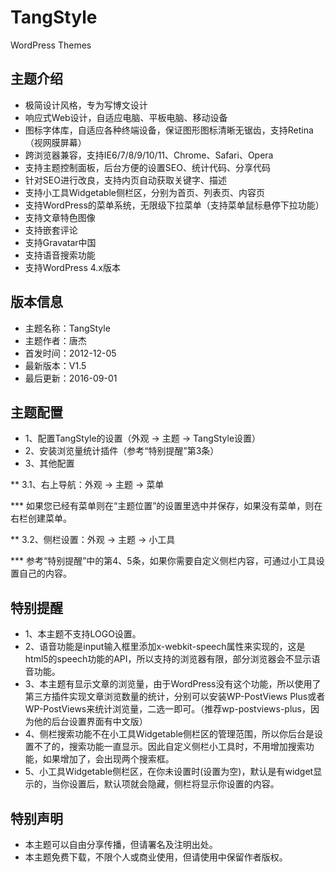 # TangStyle
WordPress Themes

## 主题介绍
* 极简设计风格，专为写博文设计
* 响应式Web设计，自适应电脑、平板电脑、移动设备
* 图标字体库，自适应各种终端设备，保证图形图标清晰无锯齿，支持Retina（视网膜屏幕）
* 跨浏览器兼容，支持IE6/7/8/9/10/11、Chrome、Safari、Opera
* 支持主题控制面板，后台方便的设置SEO、统计代码、分享代码
* 针对SEO进行改良，支持内页自动获取关键字、描述
* 支持小工具Widgetable侧栏区，分别为首页、列表页、内容页
* 支持WordPress的菜单系统，无限级下拉菜单（支持菜单鼠标悬停下拉功能）
* 支持文章特色图像
* 支持嵌套评论
* 支持Gravatar中国
* 支持语音搜索功能
* 支持WordPress 4.x版本

## 版本信息
* 主题名称：TangStyle
* 主题作者：唐杰
* 首发时间：2012-12-05
* 最新版本：V1.5
* 最后更新：2016-09-01

## 主题配置
* 1、配置TangStyle的设置（外观 -> 主题 -> TangStyle设置）
* 2、安装浏览量统计插件（参考“特别提醒”第3条）
* 3、其他配置

** 3.1、右上导航：外观 -> 主题 -> 菜单

*** 如果您已经有菜单则在“主题位置”的设置里选中并保存，如果没有菜单，则在右栏创建菜单。

** 3.2、侧栏设置：外观 -> 主题 -> 小工具

*** 参考“特别提醒”中的第4、5条，如果你需要自定义侧栏内容，可通过小工具设置自己的内容。

## 特别提醒
* 1、本主题不支持LOGO设置。
* 2、语音功能是input输入框里添加x-webkit-speech属性来实现的，这是html5的speech功能的API，所以支持的浏览器有限，部分浏览器会不显示语音功能。
* 3、本主题有显示文章的浏览量，由于WordPress没有这个功能，所以使用了第三方插件实现文章浏览数量的统计，分别可以安装WP-PostViews Plus或者WP-PostViews来统计浏览量，二选一即可。（推荐wp-postviews-plus，因为他的后台设置界面有中文版）
* 4、侧栏搜索功能不在小工具Widgetable侧栏区的管理范围，所以你后台是设置不了的，搜索功能一直显示。因此自定义侧栏小工具时，不用增加搜索功能，如果增加了，会出现两个搜索框。
* 5、小工具Widgetable侧栏区，在你未设置时(设置为空)，默认是有widget显示的，当你设置后，默认项就会隐藏，侧栏将显示你设置的内容。

## 特别声明
* 本主题可以自由分享传播，但请署名及注明出处。
* 本主题免费下载，不限个人或商业使用，但请使用中保留作者版权。
